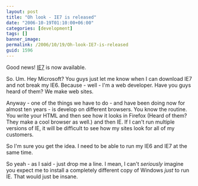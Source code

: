 ```yaml
---
layout: post
title: "Oh look - IE7 is released"
date: "2006-10-19T01:10:00+06:00"
categories: [development]
tags: []
banner_image: 
permalink: /2006/10/19/Oh-look-IE7-is-released
guid: 1596
---
```


Good news! <a href="http://www.microsoft.com/windows/ie/downloads/default.mspx">IE7</a> is now available.

So. Um. Hey Microsoft? You guys just let me know when I can download IE7 and not break my IE6. Because - well - I'm a web developer. Have you guys heard of them? We make web sites.

Anyway - one of the things we have to do - and have been doing now for almost ten years - is develop on different browsers. You know the routine. You write your HTML and then see how it looks in Firefox (Heard of them? They make a cool browser as well.) and then IE. If I can't run multiple versions of IE, it will be difficult to see how my sites look for all of my customers.

So I'm sure you get the idea. I need to be able to run my IE6 and IE7 at the same time.

So yeah - as I said - just drop me a line. I mean, I can't <i>seriously</i> imagine you expect me to install a completely  different copy of Windows <i>just</i> to run IE. That would just be insane.